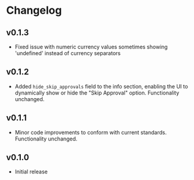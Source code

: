 # Changelog

## v0.1.3

- Fixed issue with numeric currency values sometimes showing 'undefined' instead of currency separators

## v0.1.2

- Added `hide_skip_approvals` field to the info section, enabling the UI to dynamically show or hide the "Skip Approval" option. Functionality unchanged.

## v0.1.1

- Minor code improvements to conform with current standards. Functionality unchanged.

## v0.1.0

- Initial release
